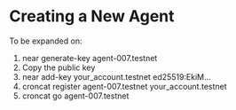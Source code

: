 # Creating a New Agent

To be expanded on:
1. near generate-key agent-007.testnet
2. Copy the public key
3. near add-key your_account.testnet ed25519:EkiM...
4. croncat register agent-007.testnet your_account.testnet
5. croncat go agent-007.testnet